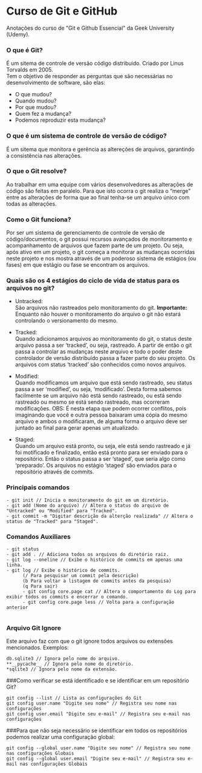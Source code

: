 # Curso de Git e GitHub
Anotações do curso de "Git e Github Essencial" da Geek University (Udemy).

### O que é Git?
É um sitema de controle de versão código distribuido. Criado por Linus Torvalds em 2005.  
Tem o objetivo de responder as perguntas que são necessárias no desenvolvimento de software, são elas:
  - O que mudou?
  - Quando mudou?
  - Por que mudou?
  - Quem fez a mudança?
  - Podemos reproduzir esta mudança?

### O que é um sistema de controle de versão de código?
É um sitema que monitora e gerência as altereções de arquivos, garantindo a consistência nas alterações.

### O que o Git resolve?
Ao trabalhar em uma equipe com vários desenvolvedores as alterações de código são feitas em paralelo. Para que isto ocorra o git realiza o “merge" entre as alterações
de forma que ao final tenha-se um arquivo único com todas as alterações.

### Como o Git funciona?
Por ser um sistema de gerenciamento de controle de versão de código/documentos, o git possui
recursos avançados de monitoramento e acompanhamento de arquivos que fazem parte de um projeto.
Ou seja, após ativo em um projeto, o git começa a monitorar as mudanças ocorridas neste projeto e nos
mostra através de um poderoso sistema de estágios (ou fases) em que estágio ou fase se encontram os
arquivos.

### Quais são os 4 estágios do ciclo de vida de status para os arquivos no git?
 - Untracked:  
   São arquivos não rastreados pelo monitoramento do git. 
   __Importante:__ Enquanto não houver o monitoramento do arquivo o git não estará
   controlando o versionamento do mesmo.
   
 - Tracked:  
   Quando adicionamos arquivos ao monitoramento do git, o status deste arquivo
   passa a ser ‘tracked’, ou seja, rastreado.
   A partir de então o git passa a controlar as mudanças neste arquivo e todo o
   poder deste controlador de versão distribuído passa a fazer parte do seu projeto.
   Os arquivos com status ‘tracked’ são conhecidos como novos arquivos.
   
 - Modified:  
   Quando modificamos um arquivo que está sendo rastreado, seu status passa a
   ser ‘modified’, ou seja, ‘modificado’.
   Desta forma sabemos facilmente se um arquivo não está sendo rastreado, ou
   está sendo rastreado ou mesmo se está sendo rastreado, mas ocorreram modificações.
   OBS: É nesta etapa que podem ocorrer conflitos, pois imaginando que você e
   outra pessoa baixaram uma cópia do mesmo arquivo e ambos o modificaram, de
   alguma forma o arquivo deve ser juntado ao final para gerar apenas um atualizado.
   
 - Staged:  
   Quando um arquivo está pronto, ou seja, ele está sendo rastreado e já foi
   motificado e finalizado, então está pronto para ser enviado para o repositório.
   Então o status passa a ser ‘staged’, que seria algo como ‘preparado’.
   Os arquivos no estágio ‘staged’ são enviados para o repositório através de
   commits.
   
### Principais comandos
 ```
 - git init // Inicia o monitoramento do git em um diretório.
 - git add (Nome do arquivo) // Altera o status do arquivo de "Untracked" ou "Modified" para "Tracked".
 - git commit -m "Digitar descrição da alterção realizada" // Altera o status de "Tracked" para "Staged".
```
### Comandos Auxiliares
 ```
 - git status
 - git add . // Adiciona todos os arquivos do diretório raiz.
 - git log --oneline // Exibe o histórico de commits em apenas uma linha.
 - git log // Exibe o histórico de commits.
       (/ Para pesquisar um commit pela descrição)
       (b Para voltar a listagem de commits antes da pesquisa)
       (q Para sair)
       - git config core.page cat // Altera o comportamento do Log para exibir todos os commits e encerrar o comando.
       - git config core.page less // Volta para a configuração anterior
  
```

### Arquivo Git Ignore
Este arquivo faz com que o git ignore todos arquivos ou extensões mencionados. Exemplos:
```
db.sqlite3 // Ignora pelo nome do arquivo.
**__pycache__ // Ignora pelo nome do diretório. 
*sqlite3 // Ignora pelo nome da extensão.
```

###Como verificar se está identificado e se identificar em um repositório Git?
```
git config --list // Lista as configurações do Git
git config user.name "Digite seu nome" // Registra seu nome nas configurações
git config user.email "Digite seu e-mail" // Registra seu e-mail nas configurações
```
###Para que não seja necessário se identificar em todos os repositórios podemos realizar uma configuração global:
```
git config --global user.name "Digite seu nome" // Registra seu nome nas configurações Globais
git config --global user.email "Digite seu e-mail" // Registra seu e-mail nas configurações Globais
```







